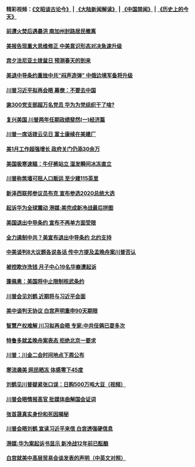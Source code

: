#### 精彩视频：[《文昭谈古论今》](https://github.com/gfw-breaker/wenzhao/blob/master/README.md?t=02031501) | [《大陆新闻解读》](https://github.com/gfw-breaker/ntdtv-comedy/blob/master/README.md?t=02031501) | [《中国禁闻》](https://github.com/gfw-breaker/ntdtv-news/blob/master/README.md?t=02031501) | [《历史上的今天》](https://github.com/gfw-breaker/today-in-history/blob/master/README.md?t=02031501) 

#### [前遭火焚后遇暴洪 南加州封路居民撤离](../pages/prog203/a102503616.md?t=02031501) 

#### [美报告现重大思维修正 中美意识形态对决急速升级](../pages/prog203/a102503384.md?t=02031501) 

#### [宾夕法尼亚土拨鼠日 预测春天的到来](../pages/prog203/a102503363.md?t=02031501) 

#### [美退中导条约重挫中共“闷声造弹” 中俄边境军备将升级](../pages/prog203/a102503354.md?t=02031501) 

#### [川普习近平拟再会晤 幕僚：不要去中国](../pages/prog203/a102503340.md?t=02031501) 

#### [逾300党支部超万名党员 华为为党组织干了啥?](../pages/prog203/a102503232.md?t=02031501) 

#### [复兴美国 川普两年任期政绩斐然(一)经济篇](../pages/prog203/a102502732.md?t=02031501) 

#### [川普一席话拨云见日 富士康续在美建厂](../pages/prog203/a102502703.md?t=02031501) 

#### [美1月工作超强增长 政府关门仍添30余万](../pages/prog203/a102502535.md?t=02031501) 

#### [美国极寒速瞄：牛仔裤站立  湿发瞬间冰冻直立](../pages/prog203/a102502361.md?t=02031501) 

#### [川普称筑墙可阻人口贩运 至少建115英里](../pages/prog203/a102502503.md?t=02031501) 

#### [新泽西联邦参议员布克 宣布参选2020总统大选](../pages/prog203/a102502488.md?t=02031501) 

#### [起诉华为全球震动 港媒:美完成新冷战最后拼图](../pages/prog203/a102502337.md?t=02031501) 

#### [美国退出中导条约 宣布不再单方面受限](../pages/prog203/a102502339.md?t=02031501) 

#### [全力遏制中共？美宣布退出中导条约 北约支持](../pages/prog203/a102502314.md?t=02031501) 

#### [中美谈判8大议题各说各话 传中方提及孟晚舟案川普否认](../pages/prog203/a102502283.md?t=02031501) 

#### [被控欺诈洗钱 月子中心19名华裔遭起诉](../pages/prog203/a102502293.md?t=02031501) 

#### [蓬佩奥：美国将中止限制核武条约](../pages/prog203/a102502288.md?t=02031501) 

#### [川普会见刘鹤 近期将与习近平会面](../pages/prog203/a102502275.md?t=02031501) 

#### [美中谈判无协议 白宫声明重申90天期限](../pages/prog203/a102502247.md?t=02031501) 

#### [智慧产权难解 川习拟再会晤 专家:中共伎俩已耍多次](../pages/prog203/a102501612.md?t=02031501) 

#### [特鲁多就孟晚舟案表态 拒绝北京一要求](../pages/prog203/a102502107.md?t=02031501) 

#### [川普：川金二会时间地点下周公布](../pages/prog203/a102502017.md?t=02031501) 

#### [寒流袭美 网民晒冻 体感零下45度](../pages/prog203/a102501978.md?t=02031501) 

#### [刘鹤见川普疑紧张口误：日购500万吨大豆（视频）](../pages/prog203/a102501939.md?t=02031501) 

#### [川普会晤情报高官 批媒体曲解国会证词](../pages/prog203/a102501803.md?t=02031501) 

#### [张首晟真实身份和死因揭秘](../pages/prog203/a102501847.md?t=02031501) 

#### [川普会晤刘鹤 宣读习近平来信 白宫透强硬信息](../pages/prog203/a102501801.md?t=02031501) 

#### [港媒:华为案起诉书显示 新冷战12年前已酝酿](../pages/prog203/a102501680.md?t=02031501) 

#### [白宫就美中高层贸易会谈发表的声明（中英文对照）](../pages/prog203/a102501704.md?t=02031501) 


